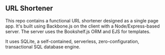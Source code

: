 ## URL Shortener

This repo contains a functional URL shortener designed as a single page app. It's built using Backbone.js on the client with a Node/Express-based server. The server uses the Bookshelf.js ORM and EJS for templates.

It uses SQLite, a self-contained, serverless, zero-configuration, transactional SQL database engine.
